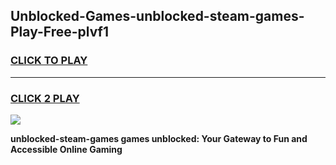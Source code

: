 
## Unblocked-Games-unblocked-steam-games-Play-Free-plvf1
<h3>
<a href="https://premium76.site?title=unblocked-steam-games&ref=10A">CLICK TO PLAY</a></h3>
<hr>

<h3>
<a href="https://premium76.site?title=unblocked-steam-games&ref=10A">CLICK 2 PLAY</a>
  
</h3>

<a href="https://premium76.site?title=unblocked-steam-games&ref=10A"><img src="https://clearcache.store/games.png"></a>


**unblocked-steam-games games unblocked: Your Gateway to Fun and Accessible Online Gaming**
